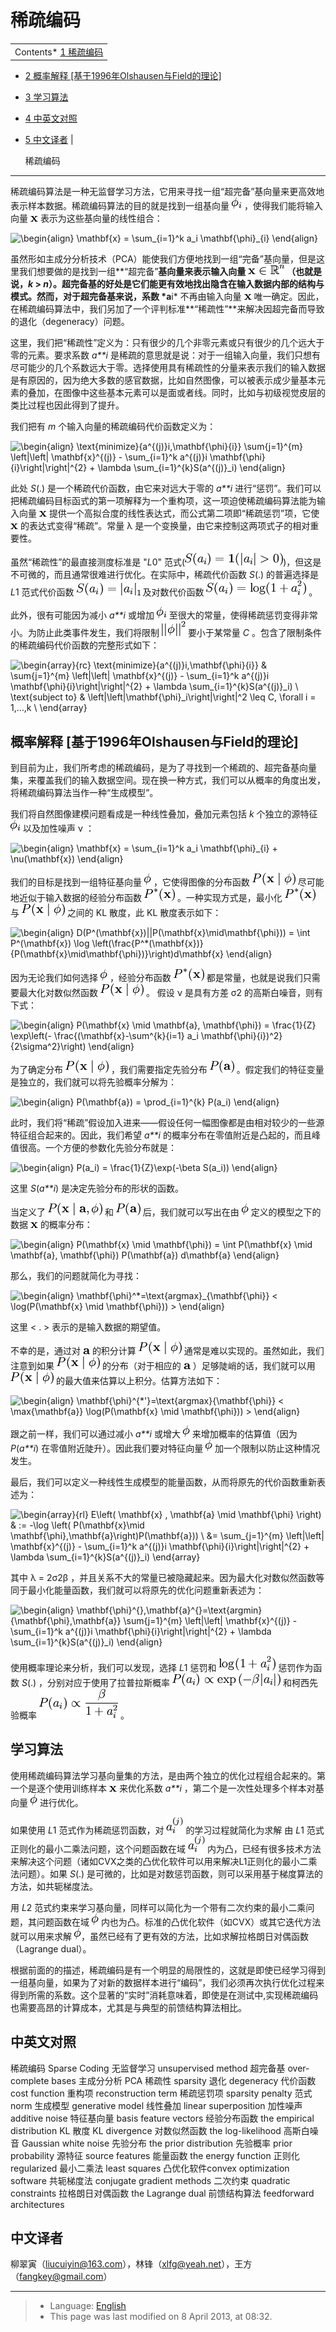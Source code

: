 稀疏编码
====

<!-- Jump to: [navigation](#column-one), [search](#searchInput) -->

|  |
| --- |
| Contents* [1 稀疏编码](#.E7.A8.80.E7.96.8F.E7.BC.96.E7.A0.81)
* [2 概率解释 [基于1996年Olshausen与Field的理论]](#.E6.A6.82.E7.8E.87.E8.A7.A3.E9.87.8A_.5B.E5.9F.BA.E4.BA.8E1996.E5.B9.B4Olshausen.E4.B8.8EField.E7.9A.84.E7.90.86.E8.AE.BA.5D)
* [3 学习算法](#.E5.AD.A6.E4.B9.A0.E7.AE.97.E6.B3.95)
* [4 中英文对照](#.E4.B8.AD.E8.8B.B1.E6.96.87.E5.AF.B9.E7.85.A7)
* [5 中文译者](#.E4.B8.AD.E6.96.87.E8.AF.91.E8.80.85)
 |

  稀疏编码
------

稀疏编码算法是一种无监督学习方法，它用来寻找一组“超完备”基向量来更高效地表示样本数据。稀疏编码算法的目的就是找到一组基向量 ![\mathbf{\phi}_i](images/math/9/6/f/96f401a31a42b4a238dbe0c5be68a746.png) ，使得我们能将输入向量 ![\mathbf{x}](images/math/3/c/6/3c66d9170d4c3fb75456e1a9fc6ead37.png) 表示为这些基向量的线性组合：

![\begin{align}
\mathbf{x} = \sum_{i=1}^k a_i \mathbf{\phi}_{i} 
\end{align}](images/math/9/5/7/95773d0fedcb4bc39aff6546ccd5af25.png)

虽然形如主成分分析技术（PCA）能使我们方便地找到一组“完备”基向量，但是这里我们想要做的是找到一组**“超完备”**基向量来表示输入向量 ![\mathbf{x}\in\mathbb{R}^n](images/math/a/0/c/a0c529368bdcd396825fbe6bbbfb9fa8.png) （也就是说，*k* > *n*）。超完备基的好处是它们能更有效地找出隐含在输入数据内部的结构与模式。然而，对于超完备基来说，系数 *a**i* 不再由输入向量 ![\mathbf{x}](images/math/3/c/6/3c66d9170d4c3fb75456e1a9fc6ead37.png) 唯一确定。因此，在稀疏编码算法中，我们另加了一个评判标准**“稀疏性”**来解决因超完备而导致的退化（degeneracy）问题。

这里，我们把“稀疏性”定义为：只有很少的几个非零元素或只有很少的几个远大于零的元素。要求系数 *a**i* 是稀疏的意思就是说：对于一组输入向量，我们只想有尽可能少的几个系数远大于零。选择使用具有稀疏性的分量来表示我们的输入数据是有原因的，因为绝大多数的感官数据，比如自然图像，可以被表示成少量基本元素的叠加，在图像中这些基本元素可以是面或者线。同时，比如与初级视觉皮层的类比过程也因此得到了提升。

我们把有 *m* 个输入向量的稀疏编码代价函数定义为：

![\begin{align}
\text{minimize}_{a^{(j)}_i,\mathbf{\phi}_{i}} \sum_{j=1}^{m} \left|\left| \mathbf{x}^{(j)} - \sum_{i=1}^k a^{(j)}_i \mathbf{\phi}_{i}\right|\right|^{2} + \lambda \sum_{i=1}^{k}S(a^{(j)}_i)
\end{align}](images/math/f/1/1/f110901ddedcba59e339de5f16c547da.png)

此处 *S*(.) 是一个稀疏代价函数，由它来对远大于零的 *a**i* 进行“惩罚”。我们可以把稀疏编码目标函式的第一项解释为一个重构项，这一项迫使稀疏编码算法能为输入向量 ![\mathbf{x}](images/math/3/c/6/3c66d9170d4c3fb75456e1a9fc6ead37.png) 提供一个高拟合度的线性表达式，而公式第二项即“稀疏惩罚”项，它使 ![\mathbf{x}](images/math/3/c/6/3c66d9170d4c3fb75456e1a9fc6ead37.png) 的表达式变得“稀疏”。常量 λ 是一个变换量，由它来控制这两项式子的相对重要性。

虽然“稀疏性”的最直接测度标准是 "*L*0" 范式(![S(a_i) = \mathbf{1}(|a_i|>0)](images/math/9/2/0/9201129fb038db6903ec61196798181d.png))，但这是不可微的，而且通常很难进行优化。在实际中，稀疏代价函数 *S*(.) 的普遍选择是*L*1 范式代价函数 ![S(a_i)=\left|a_i\right|_1 ](images/math/a/8/8/a884849a26a901395faa9eede9b00e81.png) 及对数代价函数 ![S(a_i)=\log(1+a_i^2)](images/math/c/8/f/c8f980972ea11e452e9d5031c44f95f6.png) 。

此外，很有可能因为减小 *a**i* 或增加 ![\mathbf{\phi}_i](images/math/9/6/f/96f401a31a42b4a238dbe0c5be68a746.png) 至很大的常量，使得稀疏惩罚变得非常小。为防止此类事件发生，我们将限制 ![\left|\left|\mathbf{\phi}\right|\right|^2](images/math/1/6/2/162a65a67f9ad82157da95a835185ede.png) 要小于某常量 *C* 。包含了限制条件的稀疏编码代价函数的完整形式如下：

![\begin{array}{rc}
\text{minimize}_{a^{(j)}_i,\mathbf{\phi}_{i}} & \sum_{j=1}^{m} \left|\left| \mathbf{x}^{(j)} - \sum_{i=1}^k a^{(j)}_i \mathbf{\phi}_{i}\right|\right|^{2} + \lambda \sum_{i=1}^{k}S(a^{(j)}_i) 
\\
\text{subject to}  &  \left|\left|\mathbf{\phi}_i\right|\right|^2 \leq C, \forall i = 1,...,k 
\\
\end{array}](images/math/a/9/3/a93c6a5d7e7a22c66e82490be078b2af.png)

  概率解释 [基于1996年Olshausen与Field的理论]
----------------------------------

到目前为止，我们所考虑的稀疏编码，是为了寻找到一个稀疏的、超完备基向量集，来覆盖我们的输入数据空间。现在换一种方式，我们可以从概率的角度出发，将稀疏编码算法当作一种“生成模型”。

我们将自然图像建模问题看成是一种线性叠加，叠加元素包括 *k* 个独立的源特征 ![\mathbf{\phi}_i](images/math/9/6/f/96f401a31a42b4a238dbe0c5be68a746.png) 以及加性噪声 ν ：

![\begin{align}
\mathbf{x} = \sum_{i=1}^k a_i \mathbf{\phi}_{i} + \nu(\mathbf{x})
\end{align}](images/math/4/d/a/4daf9370c4f4e65a8fb7ae213c59b996.png)

我们的目标是找到一组特征基向量 ![\mathbf{\phi}](images/math/a/a/9/aa970cc66d8a8408dd1811b678a367b0.png) ，它使得图像的分布函数 ![P(\mathbf{x}\mid\mathbf{\phi})](images/math/8/1/9/8198a76b9b1b28d7a299ad59b4aca55b.png) 尽可能地近似于输入数据的经验分布函数 ![P^*(\mathbf{x})](images/math/a/f/c/afc77091b0831f8c4733ab0708062d63.png) 。一种实现方式是，最小化 ![P^*(\mathbf{x})](images/math/a/f/c/afc77091b0831f8c4733ab0708062d63.png) 与 ![P(\mathbf{x}\mid\mathbf{\phi})](images/math/8/1/9/8198a76b9b1b28d7a299ad59b4aca55b.png) 之间的 KL 散度，此 KL 散度表示如下：

![\begin{align}
D(P^*(\mathbf{x})||P(\mathbf{x}\mid\mathbf{\phi})) = \int P^*(\mathbf{x}) \log \left(\frac{P^*(\mathbf{x})}{P(\mathbf{x}\mid\mathbf{\phi})}\right)d\mathbf{x}
\end{align}](images/math/7/b/3/7b39a1c36dc8d6463e4997495334c0f8.png)

因为无论我们如何选择 ![\mathbf{\phi}](images/math/a/a/9/aa970cc66d8a8408dd1811b678a367b0.png) ，经验分布函数 ![P^*(\mathbf{x})](images/math/a/f/c/afc77091b0831f8c4733ab0708062d63.png) 都是常量，也就是说我们只需要最大化对数似然函数 ![P(\mathbf{x}\mid\mathbf{\phi})](images/math/8/1/9/8198a76b9b1b28d7a299ad59b4aca55b.png) 。
假设 ν 是具有方差 σ2 的高斯白噪音，则有下式：

![\begin{align}
P(\mathbf{x} \mid \mathbf{a}, \mathbf{\phi}) = \frac{1}{Z} \exp\left(- \frac{(\mathbf{x}-\sum^{k}_{i=1} a_i \mathbf{\phi}_{i})^2}{2\sigma^2}\right)
\end{align}](images/math/9/d/6/9d634e2a1b3457f439d442bf61f7381b.png)

为了确定分布 ![P(\mathbf{x}\mid\mathbf{\phi})](images/math/8/1/9/8198a76b9b1b28d7a299ad59b4aca55b.png) ，我们需要指定先验分布 ![P(\mathbf{a})](images/math/4/9/b/49b4b770c52ed209b950c2fd00216bbf.png) 。假定我们的特征变量是独立的，我们就可以将先验概率分解为：

![\begin{align}
P(\mathbf{a}) = \prod_{i=1}^{k} P(a_i)
\end{align}](images/math/d/8/9/d89ec802e2b5461efa8d0d2d84f9e829.png)

此时，我们将“稀疏”假设加入进来——假设任何一幅图像都是由相对较少的一些源特征组合起来的。因此，我们希望 *a**i* 的概率分布在零值附近是凸起的，而且峰值很高。一个方便的参数化先验分布就是：

![\begin{align}
P(a_i) = \frac{1}{Z}\exp(-\beta S(a_i))
\end{align}](images/math/8/5/0/850c6b42874fde83fef6001ba388d0b4.png)

这里 *S*(*a**i*) 是决定先验分布的形状的函数。

当定义了 ![P(\mathbf{x} \mid \mathbf{a} , \mathbf{\phi})](images/math/d/0/2/d02802b0ba8bfd44edb2be30ee7607e5.png) 和 ![ P(\mathbf{a})](images/math/4/9/b/49b4b770c52ed209b950c2fd00216bbf.png) 后，我们就可以写出在由 ![\mathbf{\phi}](images/math/a/a/9/aa970cc66d8a8408dd1811b678a367b0.png) 定义的模型之下的数据 ![\mathbf{x}](images/math/3/c/6/3c66d9170d4c3fb75456e1a9fc6ead37.png) 的概率分布：

![\begin{align}
P(\mathbf{x} \mid \mathbf{\phi}) = \int P(\mathbf{x} \mid \mathbf{a}, \mathbf{\phi}) P(\mathbf{a}) d\mathbf{a}
\end{align}](images/math/6/b/7/6b7b96f043bd1d85571edc7ac556921e.png)

那么，我们的问题就简化为寻找：

![\begin{align}
\mathbf{\phi}^*=\text{argmax}_{\mathbf{\phi}} < \log(P(\mathbf{x} \mid \mathbf{\phi})) >
\end{align}](images/math/b/6/1/b61b290904ced2463333bdca70ba9a95.png)

这里  < . >  表示的是输入数据的期望值。

不幸的是，通过对 ![\mathbf{a}](images/math/3/c/4/3c47f830945ee6b24984ab0ba188e10e.png) 的积分计算 ![P(\mathbf{x} \mid \mathbf{\phi})](images/math/8/1/9/8198a76b9b1b28d7a299ad59b4aca55b.png) 通常是难以实现的。虽然如此，我们注意到如果 ![P(\mathbf{x} \mid \mathbf{\phi})](images/math/8/1/9/8198a76b9b1b28d7a299ad59b4aca55b.png) 的分布（对于相应的 ![\mathbf{a}](images/math/3/c/4/3c47f830945ee6b24984ab0ba188e10e.png) ）足够陡峭的话，我们就可以用 ![P(\mathbf{x} \mid \mathbf{\phi})](images/math/8/1/9/8198a76b9b1b28d7a299ad59b4aca55b.png) 的最大值来估算以上积分。估算方法如下：

![\begin{align}
\mathbf{\phi}^{*'}=\text{argmax}_{\mathbf{\phi}} < \max_{\mathbf{a}} \log(P(\mathbf{x} \mid \mathbf{\phi})) >
\end{align}](images/math/9/7/8/97822a58455d3c2c6d965597d0248d7d.png)

跟之前一样，我们可以通过减小 *a**i* 或增大 ![\mathbf{\phi}](images/math/a/a/9/aa970cc66d8a8408dd1811b678a367b0.png) 来增加概率的估算值（因为 *P*(*a**i*) 在零值附近陡升）。因此我们要对特征向量 ![\mathbf{\phi}](images/math/a/a/9/aa970cc66d8a8408dd1811b678a367b0.png) 加一个限制以防止这种情况发生。

最后，我们可以定义一种线性生成模型的能量函数，从而将原先的代价函数重新表述为：

![\begin{array}{rl}
E\left( \mathbf{x} , \mathbf{a} \mid \mathbf{\phi} \right) & := -\log \left( P(\mathbf{x}\mid \mathbf{\phi},\mathbf{a}\right)P(\mathbf{a})) \\
 &= \sum_{j=1}^{m} \left|\left| \mathbf{x}^{(j)} - \sum_{i=1}^k a^{(j)}_i \mathbf{\phi}_{i}\right|\right|^{2} + \lambda \sum_{i=1}^{k}S(a^{(j)}_i) 
\end{array}](images/math/e/3/4/e34c091d504207038943443866f62ccc.png)

其中 λ = 2σ2β ，并且关系不大的常量已被隐藏起来。因为最大化对数似然函数等同于最小化能量函数，我们就可以将原先的优化问题重新表述为：

![\begin{align}
\mathbf{\phi}^{*},\mathbf{a}^{*}=\text{argmin}_{\mathbf{\phi},\mathbf{a}} \sum_{j=1}^{m} \left|\left| \mathbf{x}^{(j)} - \sum_{i=1}^k a^{(j)}_i \mathbf{\phi}_{i}\right|\right|^{2} + \lambda \sum_{i=1}^{k}S(a^{(j)}_i) 
\end{align}](images/math/b/c/1/bc124bd99a15b3035f82301dacf1993b.png)

使用概率理论来分析，我们可以发现，选择 *L*1 惩罚和 ![\log(1+a_i^2)](images/math/e/4/d/e4dd083f18a7b80eef831fcd53f6ce56.png) 惩罚作为函数 *S*(.) ，分别对应于使用了拉普拉斯概率 ![P(a_i) \propto \exp\left(-\beta|a_i|\right)](images/math/4/8/a/48a0ca02892923a1a279d84faa1f75c1.png) 和柯西先验概率 ![P(a_i) \propto \frac{\beta}{1+a_i^2}](images/math/a/8/b/a8b02506e9e2267b363efcb139af11ad.png) 。

  学习算法
------

使用稀疏编码算法学习基向量集的方法，是由两个独立的优化过程组合起来的。第一个是逐个使用训练样本 ![\mathbf{x}](images/math/3/c/6/3c66d9170d4c3fb75456e1a9fc6ead37.png) 来优化系数 *a**i* ，第二个是一次性处理多个样本对基向量 ![\mathbf{\phi}](images/math/a/a/9/aa970cc66d8a8408dd1811b678a367b0.png) 进行优化。

如果使用 *L*1 范式作为稀疏惩罚函数，对 ![a^{(j)}_i](images/math/a/a/5/aa52f3c4e4bbcf7defbe2a8b936bc78e.png) 的学习过程就简化为求解 由 *L*1 范式正则化的最小二乘法问题，这个问题函数在域 ![a^{(j)}_i](images/math/a/a/5/aa52f3c4e4bbcf7defbe2a8b936bc78e.png) 内为凸，已经有很多技术方法来解决这个问题（诸如CVX之类的凸优化软件可以用来解决L1正则化的最小二乘法问题）。如果 *S*(.) 是可微的，比如是对数惩罚函数，则可以采用基于梯度算法的方法，如共轭梯度法。

用 *L*2 范式约束来学习基向量，同样可以简化为一个带有二次约束的最小二乘问题，其问题函数在域 ![\mathbf{\phi}](images/math/a/a/9/aa970cc66d8a8408dd1811b678a367b0.png) 内也为凸。标准的凸优化软件（如CVX）或其它迭代方法就可以用来求解 ![\mathbf{\phi}](images/math/a/a/9/aa970cc66d8a8408dd1811b678a367b0.png)，虽然已经有了更有效的方法，比如求解拉格朗日对偶函数（Lagrange dual）。

根据前面的的描述，稀疏编码是有一个明显的局限性的，这就是即使已经学习得到一组基向量，如果为了对新的数据样本进行“编码”，我们必须再次执行优化过程来得到所需的系数。这个显著的“实时”消耗意味着，即使是在测试中,实现稀疏编码也需要高昂的计算成本，尤其是与典型的前馈结构算法相比。

 中英文对照
------

稀疏编码 Sparse Coding 
无监督学习 unsupervised method
超完备基 over-complete bases
主成分分析 PCA
稀疏性 sparsity
退化 degeneracy
代价函数 cost function
重构项 reconstruction term
稀疏惩罚项 sparsity penalty
范式 norm
生成模型 generative model
线性叠加 linear superposition
加性噪声 additive noise
特征基向量 basis feature vectors
经验分布函数 the empirical distribution
KL 散度 KL divergence
对数似然函数 the log-likelihood
高斯白噪音 Gaussian white noise
先验分布 the prior distribution
先验概率 prior probability
源特征 source features
能量函数 the energy function
正则化 regularized
最小二乘法 least squares
凸优化软件convex optimization software
共轭梯度法 conjugate gradient methods
二次约束 quadratic constraints
拉格朗日对偶函数 the Lagrange dual
前馈结构算法 feedforward architectures

 中文译者
-----

柳翠寅（liucuiyin@163.com），林锋（xlfg@yeah.net），王方（fangkey@gmail.com）

---

> * Language: [English](Sparse_Coding.md "Sparse Coding")
> * This page was last modified on 8 April 2013, at 08:32.

